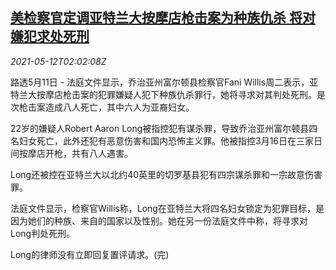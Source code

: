 <!--1620786664000-->
[美检察官定调亚特兰大按摩店枪击案为种族仇杀 将对嫌犯求处死刑](https://cn.reuters.com/article/us-prosecutor-atlanta-shooting-0512-idCNKBS2CT05M)
------

<div><i>2021-05-12T02:02:08Z</i></div><p>路透5月11日 - 法庭文件显示，乔治亚州富尔顿县检察官Fani Willis周二表示，亚特兰大按摩店枪击案的犯罪嫌疑人犯下种族仇杀罪行，她将寻求对其判处死刑。是次枪击案造成八人死亡，其中六人为亚裔妇女。</p><p>22岁的嫌疑人Robert Aaron Long被指控犯有谋杀罪，导致乔治亚州富尔顿县四名妇女死亡，此外还犯有恶意伤害和国内恐怖主义罪。他被指控3月16日在三家日间按摩店开枪，共有八人遇害。</p><p>Long还被控在亚特兰大以北约40英里的切罗基县犯有四宗谋杀罪和一宗故意伤害罪。</p><p>法庭文件显示，检察官Willis称，Long在亚特兰大将四名妇女锁定为犯罪目标，是因为她们的种族、来自的国家以及性别。她在另一份法庭文件中称，将寻求对Long判处死刑。</p><p>Long的律师没有立即回复置评请求。(完)</p>
